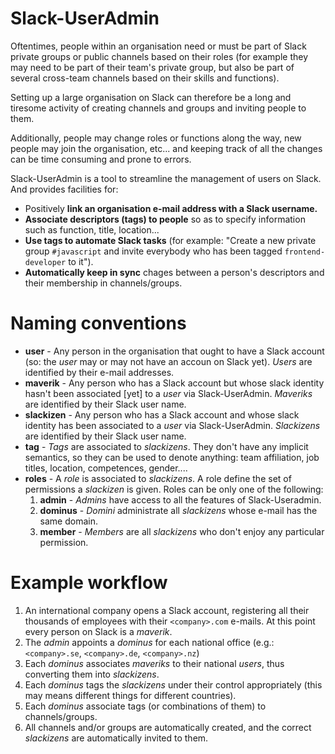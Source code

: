 # Slack-UserAdmin

Oftentimes, people within an organisation need or must be part of Slack private
groups or public channels based on their roles (for example they may need to be
part of their team's private group, but also be part of several cross-team
channels based on their skills and functions).

Setting up a large organisation on Slack can therefore be a long and tiresome
activity of creating channels and groups and inviting people to them.

Additionally, people may change roles or functions along the way, new people
may join the organisation, etc... and keeping track of all the changes can be
time consuming and prone to errors.

Slack-UserAdmin is a tool to streamline the management of users on Slack.
And provides facilities for:

  - Positively **link an organisation e-mail address with a Slack username.**
  - **Associate descriptors (tags) to people** so as to specify information
    such as function, title, location...
  - **Use tags to automate Slack tasks** (for example: "Create a new private
    group `#javascript` and invite everybody who has been tagged
    `frontend-developer` to it").
  - **Automatically keep in sync** chages between a person's descriptors and
    their membership in channels/groups.

# Naming conventions

  - **user** - Any person in the organisation that ought to have a Slack
    account (so: the _user_ may or may not have an accoun on Slack yet).
    _Users_ are identified by their e-mail addresses.
  - **maverik** - Any person who has a Slack account but whose slack identity
    hasn't been associated [yet] to a _user_ via Slack-UserAdmin. _Maveriks_
    are identified by their Slack user name.
  - **slackizen** - Any person who has a Slack account and whose slack identity
    has been associated to a _user_ via Slack-UserAdmin. _Slackizens_ are
    identified by their Slack user name.
  - **tag** - _Tags_ are associated to _slackizens_.  They don't have any
    implicit semantics, so they can be used to denote anything: team
    affiliation, job titles, location, competences, gender....
  - **roles** - A _role_ is associated to _slackizens_.  A role define the set
    of permissions a _slackizen_ is given.  Roles can be only one of the
    following:
    1. **admin** - _Admins_ have access to all the features of Slack-Useradmin.
    2. **dominus** - _Domini_ administrate all _slackizens_ whose e-mail has
       the same domain.
    3. **member** - _Members_ are all _slackizens_ who don't enjoy any
       particular permission.

# Example workflow

1. An international company opens a Slack account, registering all their
   thousands of employees with their `<company>.com` e-mails.  At this point
   every person on Slack is a _maverik_.
2. The _admin_ appoints a _dominus_ for each national office (e.g.:
   `<company>.se`, `<company>.de`, `<company>.nz`)
3. Each _dominus_ associates _maveriks_ to their national _users_, thus
   converting them into _slackizens_.
4. Each _dominus_ tags the _slackizens_ under their control appropriately (this
   may means different things for different countries).
5. Each _dominus_ associate tags (or combinations of them) to channels/groups.
6. All channels and/or groups are automatically created, and the correct
   _slackizens_ are automatically invited to them.
